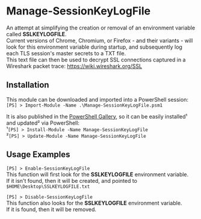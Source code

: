 # Manage-SessionKeyLogFile
An attempt at simplifying the creation or removal of an environment variable called **SSLKEYLOGFILE**.  
Current versions of Chrome, Chromium, or Firefox - and their variants - will look for this environment variable during startup, and subsequently log each TLS session's master secrets to a TXT file.  
This text file can then be used to decrypt SSL connections captured in a Wireshark packet trace: https://wiki.wireshark.org/SSL
  
## Installation
This module can be downloaded and imported into a PowerShell session:  
`[PS] > Import-Module -Name .\Manage-SessionKeyLogFile.psm1`  
  
It is also published in the [PowerShell Gallery](https://www.powershellgallery.com/packages/Manage-SessionKeyLogFile/1.0.190311 "Manage-SessionKeyLogFile - 1.0.190311"), so it can be easily installed¹ and updated² via PowerShell:  
¹`[PS] > Install-Module -Name Manage-SessionKeyLogFile`  
²`[PS] > Update-Module -Name Manage-SessionKeyLogFile`
  
## Usage Examples
`[PS] > Enable-SessionKeyLogFile`  
This function will first look for the **SSLKEYLOGFILE** environment variable.  
If it isn't found, then it will be created, and pointed to `$HOME\Desktop\SSLKEYLOGFILE.txt`  
  
`[PS] > Disable-SessionKeyLogFile`  
This function also looks for the **SSLKEYLOGFILE** environment variable.  
If it is found, then it will be removed.  